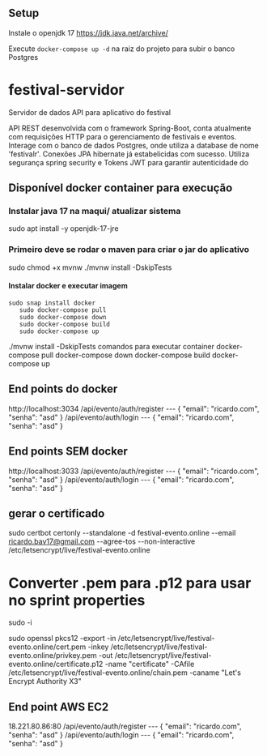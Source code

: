 ## Setup
Instale o openjdk 17 https://jdk.java.net/archive/

Execute `docker-compose up -d` na raiz do projeto para subir o banco Postgres


# festival-servidor
Servidor de dados API para aplicativo do festival

API REST desenvolvida com o framework Spring-Boot, conta atualmente com requisições HTTP para o gerenciamento de festivais e eventos.
Interage com o banco de dados Postgres, onde utiliza a database de nome 'festivalr'.
Conexões JPA hibernate já estabelicidas com sucesso.
Utiliza segurança spring security e Tokens JWT para garantir autenticidade do 


## Disponível docker container para execução
### Instalar java 17 na maqui/ atualizar sistema
   sudo apt install -y openjdk-17-jre
### Primeiro deve se rodar o maven para criar o jar do aplicativo
  sudo chmod +x mvnw
  ./mvnw install -DskipTests
#### Instalar docker e executar imagem  
    sudo snap install docker
       sudo docker-compose pull
       sudo docker-compose down
       sudo docker-compose build
       sudo docker-compose up
  ./mvnw install -DskipTests
   comandos para executar container
     docker-compose pull
     docker-compose down
     docker-compose build
     docker-compose up

## End points do docker
http://localhost:3034
    /api/evento/auth/register  --- {   "email": "ricardo.com",   "senha": "asd" }
    /api/evento/auth/login  --- {   "email": "ricardo.com",   "senha": "asd" }

## End points SEM docker
http://localhost:3033
    /api/evento/auth/register  --- {   "email": "ricardo.com",   "senha": "asd" }
    /api/evento/auth/login  --- {   "email": "ricardo.com",   "senha": "asd" }    


## gerar o certificado
sudo certbot certonly --standalone -d festival-evento.online --email ricardo.bav17@gmail.com --agree-tos --non-interactive
/etc/letsencrypt/live/festival-evento.online

# Converter .pem para .p12 para usar no sprint properties
sudo -i

sudo openssl pkcs12 -export -in /etc/letsencrypt/live/festival-evento.online/cert.pem -inkey /etc/letsencrypt/live/festival-evento.online/privkey.pem -out /etc/letsencrypt/live/festival-evento.online/certificate.p12 -name "certificate" -CAfile /etc/letsencrypt/live/festival-evento.online/chain.pem -caname "Let's Encrypt Authority X3"


## End point AWS EC2
  18.221.80.86:80
        /api/evento/auth/register  --- {   "email": "ricardo.com",   "senha": "asd" }
       /api/evento/auth/login  --- {   "email": "ricardo.com",   "senha": "asd" }    